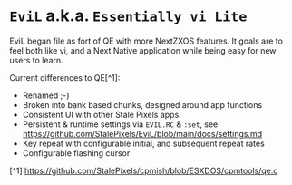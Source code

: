 `EviL` a.k.a. `Essentially vi Lite`
===================================

EviL began file as fort of QE with more NextZXOS features. It goals are to feel both like vi, and a Next Native application while being easy for new users to learn.

Current differences to QE[^1]:
 * Renamed ;-)
 * Broken into bank based chunks, designed around app functions
 * Consistent UI with other Stale Pixels apps.
 * Persistent & runtime settings via `EVIL.RC` & `:set`, see https://github.com/StalePixels/EviL/blob/main/docs/settings.md
 * Key repeat with configurable initial, and subsequent repeat rates
 * Configurable flashing cursor

[^1] https://github.com/StalePixels/cpmish/blob/ESXDOS/cpmtools/qe.c